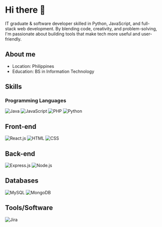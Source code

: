 # Hi there 👋

IT graduate & software developer skilled in Python, JavaScript, and full-stack web development. By blending code, creativity, and problem-solving, I'm passionate about building tools that make tech more useful and user-friendly.

## About me
- Location: Philippines
- Education: BS in Information Technology

## Skills

### Programming Languages
![Java](https://img.shields.io/badge/Java-white?style=for-the-badge&logo=eclipseide&logoColor=orange)
![JavaScript](https://img.shields.io/badge/JavaScript-F0DB4F?style=for-the-badge&logo=javascript&logoColor=323330)
![PHP](https://img.shields.io/badge/PHP-777BB3?style=for-the-badge&logo=php&logoColor=white)
![Python](https://img.shields.io/badge/Python-4B8BBE?style=for-the-badge&logo=Python&logoColor=FFD43B)

## Front-end
![React.js](https://img.shields.io/badge/React.js-282c34?style=for-the-badge&logo=react&logoColor=white)
![HTML](https://img.shields.io/badge/HTML-grey?style=for-the-badge)
![CSS](https://img.shields.io/badge/CSS-grey?style=for-the-badge)

## Back-end
![Express.js](https://img.shields.io/badge/Express.js-282c34?style=for-the-badge&logo=express&logoColor=white)
![Node.js](https://img.shields.io/badge/Node.js-66cc33?style=for-the-badge&logo=nodedotjs&logoColor=white)

## Databases
![MySQL](https://img.shields.io/badge/MySQL-3E6E93?style=for-the-badge&logo=mysql&logoColor=white)
![MongoDB](https://img.shields.io/badge/MongoDB-0FA14C?style=for-the-badge&logo=mongodb&logoColor=white)

## Tools/Software
![Jira](https://img.shields.io/badge/:badgeContent?style=for-the-badge&logo=jira&logoColor=%230052CC)

